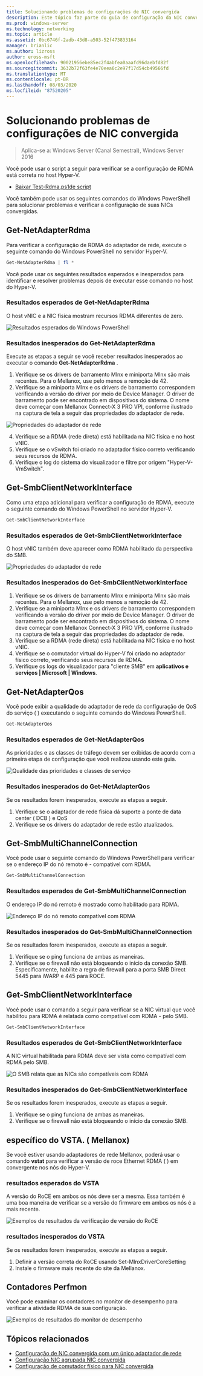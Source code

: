 ```yaml
---
title: Solucionando problemas de configurações de NIC convergida
description: Este tópico faz parte do guia de configuração da NIC convergida para o Windows Server 2016.
ms.prod: windows-server
ms.technology: networking
ms.topic: article
ms.assetid: 0bc6746f-2adb-43d8-a503-52f473833164
manager: brianlic
ms.author: lizross
author: eross-msft
ms.openlocfilehash: 90021956ebe85ec2f4abfea0aaafd96daebfd82f
ms.sourcegitcommit: 3632b72f63fe4e70eea6c2e97f17d54cb49566fd
ms.translationtype: MT
ms.contentlocale: pt-BR
ms.lasthandoff: 08/03/2020
ms.locfileid: "87520205"
---
```

# <a name="troubleshooting-converged-nic-configurations"></a>Solucionando problemas de configurações de NIC convergida

>Aplica-se a: Windows Server (Canal Semestral), Windows Server 2016

Você pode usar o script a seguir para verificar se a configuração de RDMA está correta no host Hyper-V.

- [Baixar Test-Rdma.ps1de script](https://github.com/Microsoft/SDN/blob/master/Diagnostics/Test-Rdma.ps1)

Você também pode usar os seguintes comandos do Windows PowerShell para solucionar problemas e verificar a configuração de suas NICs convergidas.

## <a name="get-netadapterrdma"></a>Get-NetAdapterRdma

Para verificar a configuração de RDMA do adaptador de rede, execute o seguinte comando do Windows PowerShell no servidor Hyper-V.

```powershell
Get-NetAdapterRdma | fl *
```

Você pode usar os seguintes resultados esperados e inesperados para identificar e resolver problemas depois de executar esse comando no host do Hyper-V.

### <a name="get-netadapterrdma-expected-results"></a>Resultados esperados de Get-NetAdapterRdma

O host vNIC e a NIC física mostram recursos RDMA diferentes de zero.

![Resultados esperados do Windows PowerShell](../../media/Converged-NIC/CNIC-Troubleshooting/cnic-tshoot-01.jpg)

### <a name="get-netadapterrdma-unexpected-results"></a>Resultados inesperados do Get-NetAdapterRdma

Execute as etapas a seguir se você receber resultados inesperados ao executar o comando **Get-NetAdapterRdma** .

1. Verifique se os drivers de barramento Mlnx e miniporta Mlnx são mais recentes. Para o Mellanox, use pelo menos a remoção de 42.
2. Verifique se a miniporta Mlnx e os drivers de barramento correspondem verificando a versão do driver por meio de Device Manager. O driver de barramento pode ser encontrado em dispositivos do sistema. O nome deve começar com Mellanox Connect-X 3 PRO VPI, conforme ilustrado na captura de tela a seguir das propriedades do adaptador de rede.

![Propriedades do adaptador de rede](../../media/Converged-NIC/CNIC-Troubleshooting/cnic-tshoot-02.jpg)

4. Verifique se a RDMA (rede direta) está habilitada na NIC física e no host vNIC.
5. Verifique se o vSwitch foi criado no adaptador físico correto verificando seus recursos de RDMA.
6. Verifique o log do sistema do visualizador e filtre por origem "Hyper-V-VmSwitch".

## <a name="get-smbclientnetworkinterface"></a>Get-SmbClientNetworkInterface

Como uma etapa adicional para verificar a configuração de RDMA, execute o seguinte comando do Windows PowerShell no servidor Hyper-V.

```powershell
Get-SmbClientNetworkInterface
```

### <a name="get-smbclientnetworkinterface-expected-results"></a>Resultados esperados de Get-SmbClientNetworkInterface

O host vNIC também deve aparecer como RDMA habilitado da perspectiva do SMB.

![Propriedades do adaptador de rede](../../media/Converged-NIC/CNIC-Troubleshooting/cnic-tshoot-03.jpg)

### <a name="get-smbclientnetworkinterface-unexpected-results"></a>Resultados inesperados do Get-SmbClientNetworkInterface

1. Verifique se os drivers de barramento Mlnx e miniporta Mlnx são mais recentes. Para o Mellanox, use pelo menos a remoção de 42.
2. Verifique se a miniporta Mlnx e os drivers de barramento correspondem verificando a versão do driver por meio de Device Manager. O driver de barramento pode ser encontrado em dispositivos do sistema. O nome deve começar com Mellanox Connect-X 3 PRO VPI, conforme ilustrado na captura de tela a seguir das propriedades do adaptador de rede.
3. Verifique se a RDMA (rede direta) está habilitada na NIC física e no host vNIC.
4. Verifique se o comutador virtual do Hyper-V foi criado no adaptador físico correto, verificando seus recursos de RDMA.
5. Verifique os logs do visualizador para "cliente SMB" em **aplicativos e serviços | Microsoft | Windows**.

## <a name="get-netadapterqos"></a>Get-NetAdapterQos

Você pode exibir a qualidade do adaptador de rede da configuração de QoS do serviço \( \) executando o seguinte comando do Windows PowerShell.

```powershell
Get-NetAdapterQos
```

### <a name="get-netadapterqos-expected-results"></a>Resultados esperados de Get-NetAdapterQos

As prioridades e as classes de tráfego devem ser exibidas de acordo com a primeira etapa de configuração que você realizou usando este guia.

![Qualidade das prioridades e classes de serviço](../../media/Converged-NIC/CNIC-Troubleshooting/cnic-tshoot-04.jpg)

### <a name="get-netadapterqos-unexpected-results"></a>Resultados inesperados do Get-NetAdapterQos

Se os resultados forem inesperados, execute as etapas a seguir.

1. Verifique se o adaptador de rede física dá suporte a ponte de data center \( DCB \) e QoS
2. Verifique se os drivers do adaptador de rede estão atualizados.

## <a name="get-smbmultichannelconnection"></a>Get-SmbMultiChannelConnection

Você pode usar o seguinte comando do Windows PowerShell para verificar se o endereço IP do nó remoto é \- compatível com RDMA.

```powershell
Get-SmbMultiChannelConnection
```

### <a name="get-smbmultichannelconnection-expected-results"></a>Resultados esperados de Get-SmbMultiChannelConnection

O endereço IP do nó remoto é mostrado como habilitado para RDMA.

![Endereço IP do nó remoto compatível com RDMA](../../media/Converged-NIC/CNIC-Troubleshooting/cnic-tshoot-05.jpg)

### <a name="get-smbmultichannelconnection-unexpected-results"></a>Resultados inesperados do Get-SmbMultiChannelConnection

Se os resultados forem inesperados, execute as etapas a seguir.

1. Verifique se o ping funciona de ambas as maneiras.
2. Verifique se o firewall não está bloqueando o início da conexão SMB. Especificamente, habilite a regra de firewall para a porta SMB Direct 5445 para iWARP e 445 para ROCE.

## <a name="get-smbclientnetworkinterface"></a>Get-SmbClientNetworkInterface

Você pode usar o comando a seguir para verificar se a NIC virtual que você habilitou para RDMA é relatada como compatível com RDMA \- pelo SMB.

```powershell
Get-SmbClientNetworkInterface
```

### <a name="get-smbclientnetworkinterface-expected-results"></a>Resultados esperados de Get-SmbClientNetworkInterface

A NIC virtual habilitada para RDMA deve ser vista como compatível com RDMA pelo SMB.

![O SMB relata que as NICs são compatíveis com RDMA](../../media/Converged-NIC/CNIC-Troubleshooting/cnic-tshoot-06.jpg)

### <a name="get-smbclientnetworkinterface-unexpected-results"></a>Resultados inesperados do Get-SmbClientNetworkInterface

Se os resultados forem inesperados, execute as etapas a seguir.

1. Verifique se o ping funciona de ambas as maneiras.
2. Verifique se o firewall não está bloqueando o início da conexão SMB.

## <a name="vstat-mellanox-specific"></a>específico do VSTA. \( Mellanox\)

Se você estiver usando adaptadores de rede Mellanox, poderá usar o comando **vstat** para verificar a versão de roce Ethernet RDMA \( \) em convergente nos nós do Hyper-V.

### <a name="vstat-expected-results"></a>resultados esperados do VSTA

A versão do RoCE em ambos os nós deve ser a mesma. Essa também é uma boa maneira de verificar se a versão do firmware em ambos os nós é a mais recente.

![Exemplos de resultados da verificação de versão do RoCE](../../media/Converged-NIC/CNIC-Troubleshooting/cnic-tshoot-07.jpg)

### <a name="vstat-unexpected-results"></a>resultados inesperados do VSTA

Se os resultados forem inesperados, execute as etapas a seguir.

1. Definir a versão correta do RoCE usando Set-MlnxDriverCoreSetting
2. Instale o firmware mais recente do site da Mellanox.

## <a name="perfmon-counters"></a>Contadores Perfmon

Você pode examinar os contadores no monitor de desempenho para verificar a atividade RDMA de sua configuração.

![Exemplos de resultados do monitor de desempenho](../../media/Converged-NIC/CNIC-Troubleshooting/cnic-tshoot-08.jpg)

## <a name="related-topics"></a>Tópicos relacionados

- [Configuração de NIC convergida com um único adaptador de rede](cnic-single.md)
- [Configuração NIC agrupada NIC convergida](cnic-datacenter.md)
- [Configuração de comutador físico para NIC convergida](cnic-app-switch-config.md)
